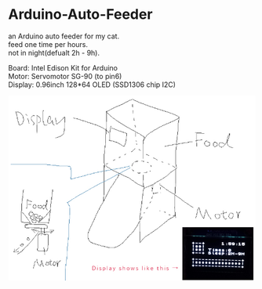# Arduino-Auto-Feeder

an Arduino auto feeder for my cat.  
feed one time per hours.  
not in night(defualt 2h - 9h).  

Board: Intel Edison Kit for Arduino  
Motor: Servomotor SG-90 (to pin6)  
Display: 0.96inch 128*64 OLED (SSD1306 chip I2C)  

![info](/info.jpg)
